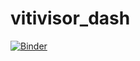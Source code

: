 # vitivisor_dash

[![Binder](https://mybinder.org/badge_logo.svg)](https://mybinder.org/v2/gh/MJKnowling/vitivisor_dash.git/master?filepath=skinny_vitivisor_dash.ipynb)

